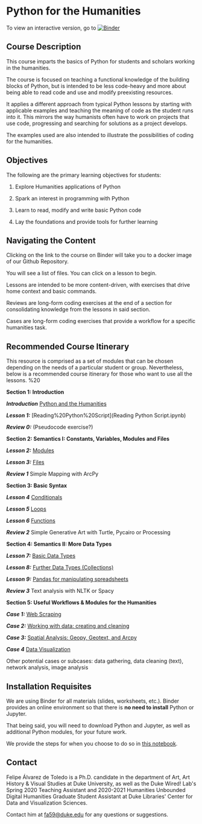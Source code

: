 # Python for the Humanities

To view an interactive version, go to [![Binder](https://mybinder.org/badge_logo.svg)](https://mybinder.org/v2/gh/FelipeAdeT/PythonforHumanists2/master)

## Course Description

This course imparts the basics of Python for students and scholars working in the humanities. 

The course is focused on teaching a functional knowledge of the building blocks of Python, but is intended to be less code-heavy and more about being able to read code and use and modify preexisting resources. 

It applies a different approach from typical Python lessons by starting with applicable examples and teaching the meaning of code as the student runs into it. This mirrors the way humanists often have to work on projects that use code, progressing and searching for solutions as a project develops.

The examples used are also intended to illustrate the possibilities of coding for the humanities.

## Objectives

The following are the primary learning objectives for students:

1. Explore Humanities applications of Python

1. Spark an interest in programming with Python

1. Learn to read, modify and write basic Python code

1. Lay the foundations and provide tools for further learning 

## Navigating the Content

Clicking on the link to the course on Binder will take you to a docker image of our Github Repository. 

You will see a list of files. You can click on a lesson to begin. 

Lessons are intended to be more content-driven, with exercises that drive home context and basic commands.

Reviews are long-form coding exercises at the end of a section for consolidating knowledge from the lessons in said section.

Cases are long-form coding exercises that provide a workflow for a specific humanities task.


## Recommended Course Itinerary

This resource is comprised as a set of modules that can be chosen depending on the needs of a particular student or group. Nevertheless, below is a recommended course itinerary for those who want to use all the lessons. %20

**Section 1: Introduction**

***Introduction*** [Python and the Humanities](Python%20and%20the%20Humanities.ipynb)

***Lesson 1:*** [Reading%20Python%20Script](Reading Python Script.ipynb)

***Review 0:*** (Pseudocode exercise?)

**Section 2: Semantics I: Constants, Variables, Modules and Files**

***Lesson 2:*** [Modules](Modules.ipynb)

***Lesson 3:*** [Files](Files.ipynb)

***Review 1*** Simple Mapping with ArcPy

**Section 3: Basic Syntax**

***Lesson 4*** [Conditionals](Conditionals.ipynb)

***Lesson 5*** [Loops](Loops.ipynb)

***Lesson 6*** [Functions](Functions.ipynb)

***Review 2*** Simple Generative Art with Turtle, Pycairo or Processing

**Section 4: Semantics II: More Data Types**

***Lesson 7:*** [Basic Data Types](Basic%20Data%20Types.ipynb)

***Lesson 8:*** [Further Data Types (Collections)](Further%20Data%20Types%20(Collections).ipynb)

***Lesson 9:*** [Pandas for manipulating spreadsheets](Pandas.ipynb)

***Review 3*** Text analysis with NLTK or Spacy

**Section 5: Useful Workflows & Modules for the Humanities**

***Case 1:*** [Web Scraping]()

***Case 2:*** [Working with data: creating and cleaning]()

***Case 3:*** [Spatial Analysis: Geopy, Geotext, and Arcpy]()

***Case 4*** [Data Visualization]()

Other potential cases or subcases: data gathering, data cleaning (text), network analysis, image analysis

## Installation Requisites

We are using Binder for all materials (slides, worksheets, etc.). Binder provides an online environment so that there is **no need to install** Python or Jupyter.

That being said, you will need to download Python and Jupyter, as well as additional Python modules, for your future work. 

We provide the steps for when you choose to do so in [this notebook](Python,%20Jupyter%20and%20Packages%20Installation.ipynb).

## Contact

Felipe Álvarez de Toledo is a Ph.D. candidate in the department of Art, Art History & Visual Studies at Duke University, as well as the Duke Wired! Lab's Spring 2020 Teaching Assistant and 2020-2021 Humanities Unbounded Digital Humanities Graduate Student Assistant at Duke Libraries' Center for Data and Visualization Sciences.

Contact him at fa59@duke.edu for any questions or suggestions.
